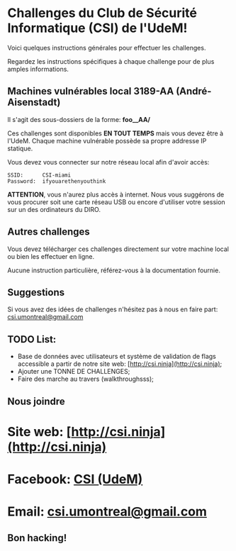 # Challenges du Club de Sécurité Informatique (CSI) de l'UdeM!
Voici quelques instructions générales pour effectuer les challenges. 

Regardez les instructions spécifiques à chaque challenge pour de plus amples informations.

## Machines vulnérables local 3189-AA (André-Aisenstadt)
Il s'agit des sous-dossiers de la forme: **foo__AA/**

Ces challenges sont disponibles **EN TOUT TEMPS** mais vous devez être à l'UdeM. Chaque machine vulnérable possède sa propre addresse IP statique.

Vous devez vous connecter sur notre réseau local afin d'avoir accès:
```
SSID:      CSI-miami
Password:  ifyouarethenyouthink
```

**ATTENTION**, vous n'aurez plus accès à internet. Nous vous suggérons de vous procurer soit une carte réseau USB ou encore d'utiliser votre session sur un des ordinateurs du DIRO.

## Autres challenges
Vous devez télécharger ces challenges directement sur votre machine local ou bien les effectuer en ligne.

Aucune instruction particulière, référez-vous à la documentation fournie.

## Suggestions
Si vous avez des idées de challenges n'hésitez pas à nous en faire part:
[csi.umontreal@gmail.com](mailto:csi.umontreal@gmail.com)

## TODO List:
- Base de données avec utilisateurs et système de validation de flags accessible a partir de notre site web: [http://csi.ninja](http://csi.ninja);
- Ajouter une TONNE DE CHALLENGES;
- Faire des marche au travers (walkthroughsss);

## Nous joindre
# Site web: [http://csi.ninja](http://csi.ninja)
# Facebook: [CSI (UdeM)](https://www.facebook.com/groups/infosecum)
# Email:    [csi.umontreal@gmail.com](mailto:csi.umontreal@gmail.com)

## **Bon hacking!**
